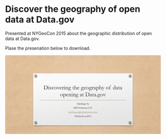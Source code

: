 # Discover the geography of open data at Data.gov

Presented at NYGeoCon 2015 about the geographic distribution of open data at Data.gov. 

Plase the presenation below to download.

[![Test](https://raw.githubusercontent.com/haoliangyu/open-data-geography-presentation/master/presentation.png)](https://github.com/haoliangyu/open-data-geography-presentation/raw/master/presentation.pdf)
